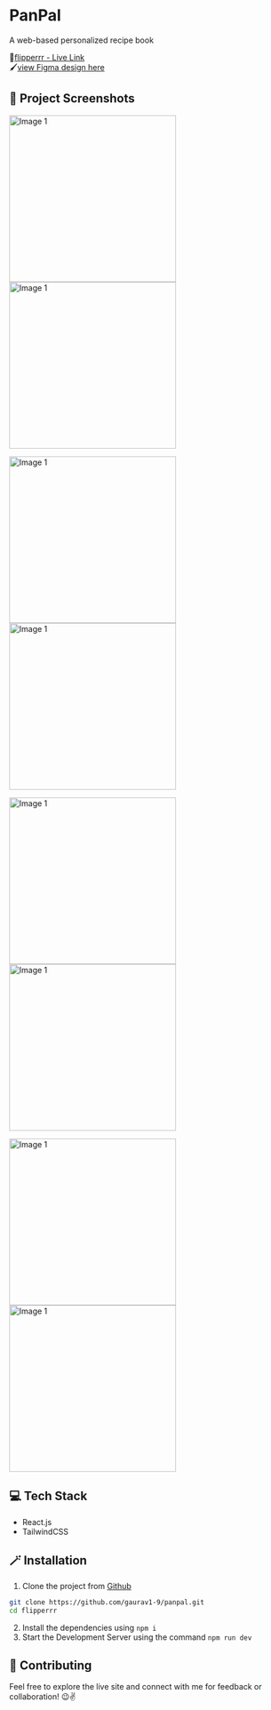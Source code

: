 # PanPal 
A web-based personalized recipe book

🔗[flipperrr - Live Link](https://panpal.vercel.app/)\
🖌️[view Figma design here](https://www.figma.com/design/EG4ULbhkzexIaxxjZ3Fd3y/Recipe-Book---UM-Internship?node-id=0-1&p=f&t=5LQSYaqfeOrtnDdE-0)

## 📸 Project Screenshots
<p>
<img src="./SS/mob_init.png" alt="Image 1" style="height:300"/>
<img src="./SS/init.png" alt="Image 1" style="height:300"/>
</p>
<p>
<img src="./SS/home.png" alt="Image 1" style="height:300"/>
<img src="./SS/mob_home.png" alt="Image 1" style="height:300"/>
</p>
<p>
<img src="./SS/mob_add.png" alt="Image 1" style="height:300"/>
<img src="./SS/add.png" alt="Image 1" style="height:300"/>
</p>
<p>
<img src="./SS/view.png" alt="Image 1" style="height:300"/>
<img src="./SS/mob_view.png" alt="Image 1" style="height:300"/>
</p>

## 💻 Tech Stack
- React.js
- TailwindCSS

## 🪄 Installation
1. Clone the project from [Github](https://github.com/gaurav1-9/panpal)
```bash
git clone https://github.com/gaurav1-9/panpal.git
cd flipperrr
```
2. Install the dependencies using ```npm i```
3. Start the Development Server using the command ```npm run dev```

## 🤝 Contributing

Feel free to explore the live site and connect with me for feedback or collaboration! 😉✌️